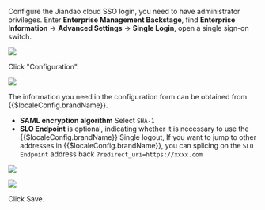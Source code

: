 <IntegrationDetailCard title="Configure Jiandao Cloud SSO Login">

Configure the Jiandao cloud SSO login, you need to have administrator privileges. Enter **Enterprise Management Backstage**, find **Enterprise Information** -> **Advanced Settings** -> **Single Login**, open a single sign-on switch.

![](~@imagesZhCn/integration/jiandao-cloud/2-1.png)

Click "Configuration".

![](~@imagesZhCn/integration/jiandao-cloud/2-2.png)

The information you need in the configuration form can be obtained from {{$localeConfig.brandName}}.

- **SAML encryption algorithm** Select `SHA-1`
- **SLO Endpoint** is optional, indicating whether it is necessary to use the {{$localeConfig.brandName}} Single logout, If you want to jump to other addresses in {{$localeConfig.brandName}}, you can splicing on the `SLO Endpoint` address back `?redirect_uri=https://xxxx.com`

![](~@imagesZhCn/integration/jiandao-cloud/2-3.png)

![](~@imagesZhCn/integration/jiandao-cloud/2-4.png)

Click Save.

</IntegrationDetailCard>

